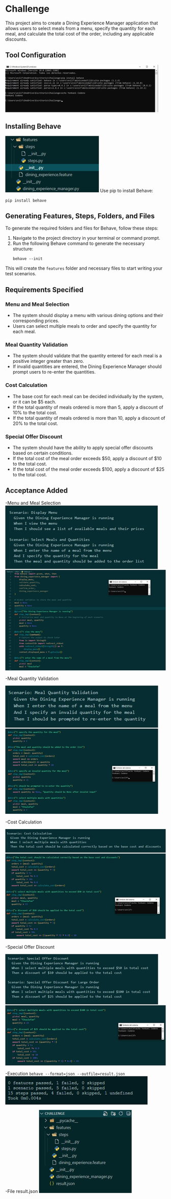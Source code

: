 # Challenge

This project aims to create a Dining Experience Manager application that allows users to select meals from a menu, specify the quantity for each meal, and calculate the total cost of the order, including any applicable discounts.

## Tool Configuration

![Tool Configuration](img/img1.jpg)

## Installing Behave

![Behave](img/img2.jpg)
Use pip to install Behave:
   ```
   pip install behave
   ```

## Generating Features, Steps, Folders, and Files

To generate the required folders and files for Behave, follow these steps:

1. Navigate to the project directory in your terminal or command prompt.
2. Run the following Behave command to generate the necessary structure:
   ```
   behave --init
   ```

This will create the `features` folder and necessary files to start writing your test scenarios.

## Requirements Specified

### Menu and Meal Selection

- The system should display a menu with various dining options and their corresponding prices.
- Users can select multiple meals to order and specify the quantity for each meal.

### Meal Quantity Validation

- The system should validate that the quantity entered for each meal is a positive integer greater than zero.
- If invalid quantities are entered, the Dining Experience Manager should prompt users to re-enter the quantities.

### Cost Calculation

- The base cost for each meal can be decided individually by the system, or it can be $5 each.
- If the total quantity of meals ordered is more than 5, apply a discount of 10% to the total cost.
- If the total quantity of meals ordered is more than 10, apply a discount of 20% to the total cost.

### Special Offer Discount

- The system should have the ability to apply special offer discounts based on certain conditions.
- If the total cost of the meal order exceeds $50, apply a discount of $10 to the total cost.
- If the total cost of the meal order exceeds $100, apply a discount of $25 to the total cost.

## Acceptance Added

-Menu and Meal Selection 
![Tool Configuration](img/img3.jpg)
![Tool Configuration](img/img4.jpg)

-Meal Quantity Validation 

![Tool Configuration](img/img5.jpg)
![Tool Configuration](img/img6.jpg)

-Cost Calculation 

![Tool Configuration](img/img7.jpg)
![Tool Configuration](img/img8.jpg)

-Special Offer Discount

![Tool Configuration](img/img9.jpg)
![Tool Configuration](img/img10.jpg)

-Execution  ```behave --format=json --outfile=result.json ```
![Tool Configuration](img/img11.jpg)

-File result.json 
![Tool Configuration](img/img12.jpg)


